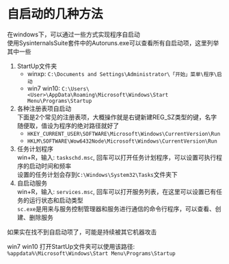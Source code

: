 # 自启动的几种方法

在windows下，可以通过一些方式实现程序自启动  
使用SysinternalsSuite套件中的Autoruns.exe可以查看所有自启动项，这里列举其中一些  

1. StartUp文件夹  
   - winxp: `C:\Documents and Settings\Administrator\「开始」菜单\程序\启动`  
   - win7 win10: `C:\Users\<User>\AppData\Roaming\Microsoft\Windows\Start Menu\Programs\Startup`  
2. 各种注册表项自启动  
   下面是2个常见的注册表项，大概操作就是右键新建REG_SZ类型的键，名字随便取，值设为程序的绝对路径就好了  
   - `HKEY_CURRENT_USER\SOFTWARE\Microsoft\Windows\CurrentVersion\Run`  
   - `HKLM\SOFTWARE\Wow6432Node\Microsoft\Windows\CurrentVersion\Run`  
3. 任务计划程序  
   win+R，输入: `taskschd.msc`, 回车可以打开任务计划程序，可以设置可执行程序的启动时间和频率  
   设置的任务计划会存到`C:\Windows\System32\Tasks`文件夹下  
4. 自启动服务  
   win+R，输入: `services.msc`, 回车可以打开服务列表，在这里可以设置已有任务的运行状态和启动类型  
   `sc.exe`是用来与服务控制管理器和服务进行通信的命令行程序，可以查看、创建、删除服务  

如果实在找不到自启动项了，可能是持续被其它机器攻击  

win7 win10 打开StartUp文件夹可以使用该路径: `%appdata%\Microsoft\Windows\Start Menu\Programs\Startup`  

